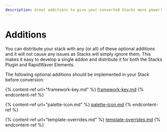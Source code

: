 ```yaml
---
description: Great additions to give your converted Stacks more power!
---
```


# Additions

You can distribute your stack with any (or all) of these optional additions and it will not cause any issues as Stacks will simply ignore them. This makes it easy to develop a single addon and distribute it for both the Stacks Plugin and RapidWaver Elements.

The following optional additions should be implemented in your Stack before conversion:

{% content-ref url="framework-key.md" %}
[framework-key.md](framework-key.md)
{% endcontent-ref %}

{% content-ref url="palette-icon.md" %}
[palette-icon.md](palette-icon.md)
{% endcontent-ref %}

{% content-ref url="template-overrides.md" %}
[template-overrides.md](template-overrides.md)
{% endcontent-ref %}

